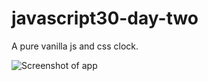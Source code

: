 # javascript30-day-two
A pure vanilla js and css clock.

![Screenshot of app](https://res.cloudinary.com/dzsmdyknz/image/upload/v1539161516/GitHub/Javascript30/day-2/screenshot/clock.jpg)
